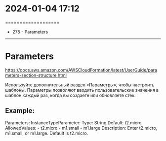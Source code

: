 # 2024-01-04  17:12
===================

* 275 - Parameters
------------------

# Parameters
https://docs.aws.amazon.com/AWSCloudFormation/latest/UserGuide/parameters-section-structure.html

Используйте дополнительный раздел «Параметры», чтобы настроить шаблоны. Параметры позволяют вводить пользовательские значения в шаблон каждый раз, когда вы создаете или обновляете стек.

Example:
---
Parameters:
  InstanceTypeParameter:
    Type: String
    Default: t2.micro
    AllowedValues:
      - t2.micro
      - m1.small
      - m1.large
    Description: Enter t2.micro, m1.small, or m1.large. Default is t2.micro.

